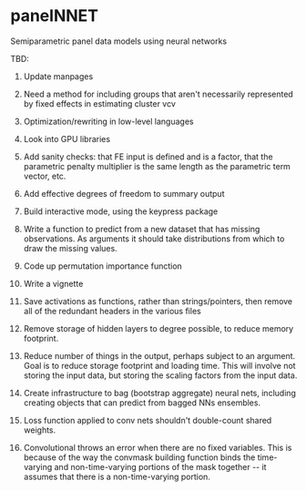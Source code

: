 # panelNNET
Semiparametric panel data models using neural networks

TBD:

1.  Update manpages

2.  Need a method for including groups that aren't necessarily represented by fixed effects in estimating cluster vcv

3.  Optimization/rewriting in low-level languages

4.  Look into GPU libraries

5.  Add sanity checks:  that FE input is defined and is a factor, that the parametric penalty multiplier is the same length as the parametric term vector, etc.

6.  Add effective degrees of freedom to summary output

7.  Build interactive mode, using the keypress package

8.  Write a function to predict from a new dataset that has missing observations.  As arguments it should take distributions from which to draw the missing values.

9.  Code up permutation importance function

10.  Write a vignette

11.  Save activations as functions, rather than strings/pointers, then remove all of the redundant headers in the various files

12.  Remove storage of hidden layers to degree possible, to reduce memory footprint.

13.  Reduce number of things in the output, perhaps subject to an argument.  Goal is to reduce storage footprint and loading time.  This will involve not storing the input data, but storing the scaling factors from the input data.

14.  Create infrastructure to bag (bootstrap aggregate) neural nets, including creating objects that can predict from bagged NNs ensembles.  

15.  Loss function applied to conv nets shouldn't double-count shared weights.

16.  Convolutional throws an error when there are no fixed variables.  This is because of the way the convmask building function binds the time-varying and non-time-varying portions of the mask together -- it assumes that there is a non-time-varying portion.


